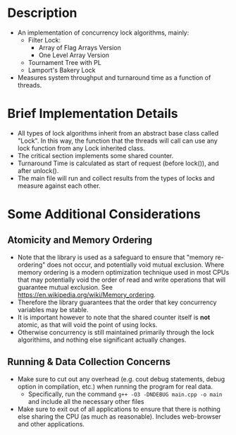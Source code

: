 # Description
- An implementation of concurrency lock algorithms, mainly:
    - Filter Lock:
        - Array of Flag Arrays Version
        - One Level Array Version
    - Tournament Tree with PL
    - Lamport's Bakery Lock
- Measures system throughput and turnaround time as a function of threads.

# Brief Implementation Details
- All types of lock algorithms inherit from an abstract base class called "Lock". In this way,
the function that the threads will call can use any lock function from any Lock inherited class.
- The critical section implements some shared counter.
- Turnaround Time is calculated as start of request (before lock()), and after unlock().
- The main file will run and collect results from the types of locks and measure against each other.

# Some Additional Considerations

## Atomicity and Memory Ordering
- Note that the <atomic> library is used as a safeguard to ensure that "memory re-ordering" does
not occur, and potentially void mutual exclusion. Where memory ordering is a modern optimization technique
used in most CPUs that may potentially void the order of read and write operations that will guarantee
mutual exclusion.
See https://en.wikipedia.org/wiki/Memory_ordering.
- Therefore the <atomic> library guarantees that the order that key concurrency variables may be stable.
- It is important however to note that the shared counter itself is **not** atomic, as that will void the
point of using locks.
- Otherwise concurrency is still maintained primarily through the lock algorithims, and nothing else significant actually changes.


## Running & Data Collection Concerns
- Make sure to cut out any overhead (e.g. cout debug statements, debug option in compilation, etc.) when running the program for real data.
    - Specifically, run the command
    `g++ -O3 -DNDEBUG main.cpp -o main`
    and include all the necessary other files
- Make sure to exit out of all applications to ensure that there is nothing else sharing the CPU (as much as reasonable). Includes web-browser and other applications.



